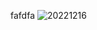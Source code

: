 fafdfa
![20221216](https://github.com/wfyznb/wfyznb.github.io/assets/136809362/c6533333-22e5-45d2-87f7-c05db848aecf)
